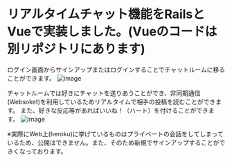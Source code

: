 # リアルタイムチャット機能をRailsとVueで実装しました。(Vueのコードは別リポジトリにあります)
ログイン画面からサインアップまたはログインすることでチャットルームに移ることができます。
![image](https://user-images.githubusercontent.com/109891167/206955874-59617afe-36e1-45be-b76a-44b389c59a80.png)

チャットルームでは好きにチャットを送りあうことができ、非同期通信(Websoket)を利用しているためリアルタイムで相手の投稿を読むことができます。
また、好きな反応等があればいいね！（ハート）を付けることができます。
![image](https://user-images.githubusercontent.com/109891167/206956110-86c8a2cf-dd1c-44db-b778-1729c57efb0c.png)

※実際にWeb上(heroku)に挙げているものはプライベートの会話をしてしまっているため、公開はできません。また、そのため新規でサインアップすることができくなっております。


